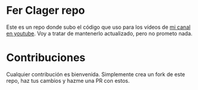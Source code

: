 # Fer Clager repo

Este es un repo donde subo el código que uso para los vídeos de [mi canal en youtube](https://www.youtube.com/@FeRClager). Voy a tratar de mantenerlo actualizado, pero no prometo nada.


# Contribuciones

Cualquier contribución es bienvenida. Simplemente crea un fork de este repo, haz tus cambios y hazme una PR con estos.
